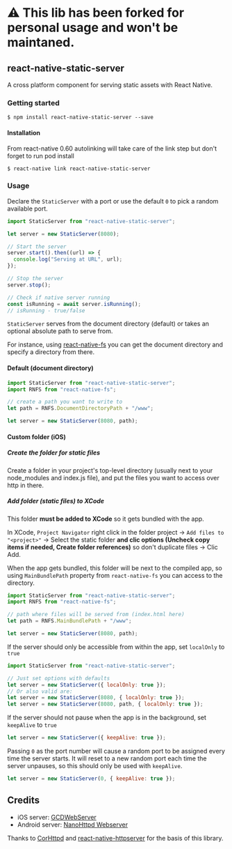 # :warning: This lib has been forked for personal usage and won't be maintaned.

## react-native-static-server

A cross platform component for serving static assets with React Native.

### Getting started

`$ npm install react-native-static-server --save`

#### Installation

From react-native 0.60 autolinking will take care of the link step but don't forget to run pod install

`$ react-native link react-native-static-server`

### Usage

Declare the `StaticServer` with a port or use the default `0` to pick a random available port.

```javascript
import StaticServer from "react-native-static-server";

let server = new StaticServer(8080);

// Start the server
server.start().then((url) => {
  console.log("Serving at URL", url);
});

// Stop the server
server.stop();

// Check if native server running
const isRunning = await server.isRunning();
// isRunning - true/false
```

`StaticServer` serves from the document directory (default) or takes an optional absolute path to serve from.

For instance, using [react-native-fs](https://github.com/johanneslumpe/react-native-fs) you can get the document directory and specify a directory from there.

#### Default (document directory)

```javascript
import StaticServer from "react-native-static-server";
import RNFS from "react-native-fs";

// create a path you want to write to
let path = RNFS.DocumentDirectoryPath + "/www";

let server = new StaticServer(8080, path);
```

#### Custom folder (iOS)

##### Create the folder for static files

Create a folder in your project's top-level directory (usually next to your node_modules and index.js file), and put the files you want to access over http in there.

##### Add folder (static files) to XCode

This folder **must be added to XCode** so it gets bundled with the app.

In XCode, `Project Navigator` right click in the folder project → `Add files to "<project>"` → Select the static folder **and clic options (Uncheck copy items if needed, Create folder references)** so don't duplicate files → Clic Add.

When the app gets bundled, this folder will be next to the compiled app, so using `MainBundlePath` property from `react-native-fs` you can access to the directory.

```javascript
import StaticServer from "react-native-static-server";
import RNFS from "react-native-fs";

// path where files will be served from (index.html here)
let path = RNFS.MainBundlePath + "/www";

let server = new StaticServer(8080, path);
```

If the server should only be accessible from within the app, set `localOnly` to `true`

```javascript
import StaticServer from "react-native-static-server";

// Just set options with defaults
let server = new StaticServer({ localOnly: true });
// Or also valid are:
let server = new StaticServer(8080, { localOnly: true });
let server = new StaticServer(8080, path, { localOnly: true });
```

If the server should not pause when the app is in the background, set `keepAlive` to `true`

```javascript
let server = new StaticServer({ keepAlive: true });
```

Passing `0` as the port number will cause a random port to be assigned every time the server starts.
It will reset to a new random port each time the server unpauses, so this should only be used with `keepAlive`.

```javascript
let server = new StaticServer(0, { keepAlive: true });
```

## Credits

- iOS server: [GCDWebServer](https://github.com/swisspol/GCDWebServer)
- Android server: [NanoHttpd Webserver](https://github.com/NanoHttpd/nanohttpd)

Thanks to [CorHttpd](https://github.com/floatinghotpot/cordova-httpd) and [react-native-httpserver](https://gitlab.com/base.io/react-native-httpserver#README) for the basis of this library.
